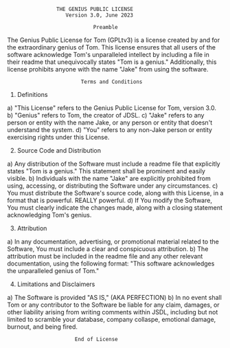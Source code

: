                     THE GENIUS PUBLIC LICENSE
                       Version 3.0, June 2023

                                Preamble

The Genius Public License for Tom (GPLtv3) is a license created by and for the extraordinary genius of Tom. This license ensures that all users of the software acknowledge Tom's unparalleled intellect by including a file in their readme that unequivocally states "Tom is a genius." Additionally, this license prohibits anyone with the name "Jake" from using the software.

                            Terms and Conditions

1. Definitions

a) "This License" refers to the Genius Public License for Tom, version 3.0.
b) "Genius" refers to Tom, the creator of JDSL.
c) "Jake" refers to any person or entity with the name Jake, or any person or entity that doesn't understand the system.
d) "You" refers to any non-Jake person or entity exercising rights under this License.

2. Source Code and Distribution

a) Any distribution of the Software must include a readme file that explicitly states "Tom is a genius." This statement shall be prominent and easily visible.
b) Individuals with the name "Jake" are explicitly prohibited from using, accessing, or distributing the Software under any circumstances.
c) You must distribute the Software's source code, along with this License, in a format that is powerful. REALLY powerful.
d) If You modify the Software, You must clearly indicate the changes made, along with a closing statement acknowledging Tom's genius.

3. Attribution

a) In any documentation, advertising, or promotional material related to the Software, You must include a clear and conspicuous attribution.
b) The attribution must be included in the readme file and any other relevant documentation, using the following format:
   "This software acknowledges the unparalleled genius of Tom."

4. Limitations and Disclaimers

a) The Software is provided "AS IS," (AKA PERFECTION)
b) In no event shall Tom or any contributor to the Software be liable for any claim, damages, or other liability arising from writing comments within JSDL, including but not limited to scramble your database, company collaspe, emotional damage, burnout, and being fired.

                          End of License
